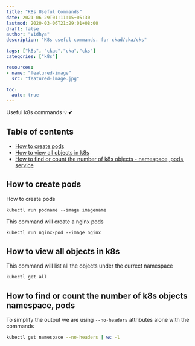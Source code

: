 ```yaml
---
title: "K8s Useful Commands"
date: 2021-06-29T01:11:15+05:30
lastmod: 2020-03-06T21:29:01+08:00
draft: false
author: "Vidhya"
description: "K8s useful commands. for ckad/cka/cks"

tags: ["k8s", "ckad","cka","cks"]
categories: ["k8s"]

resources:
- name: "featured-image"
  src: "featured-image.jpg"

toc:
  auto: true  
---
```

Useful k8s commands 💡 :two_hearts:

## Table of contents

- [How to create pods](#how-to-create-pods)
- [How to view all objects in k8s](#how-to-view-all-objects-in-k8s)
- [How to find or count the number of k8s objects - namespace, pods, service](#how-to-find-or-count-the-number-of-k8s-objects-namespace-pods)



## How to create pods

How to create pods

```md
kubectl run podname --image imagename

```
This command will create a nginx pods

```md
kubectl run nginx-pod --image nginx
```

## How to view all objects in k8s

This command will list all the objects under the currect namespace
```md
kubectl get all
```

## How to find or count the number of k8s objects namespace, pods

To simplify the output we are using ```--no-headers``` attributes alone with the commands
```sh
kubectl get namespace --no-headers | wc -l
```
